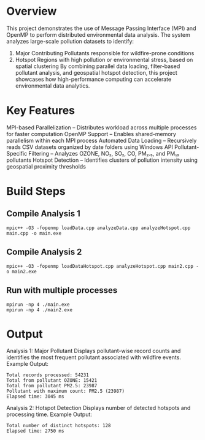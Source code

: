 # Overview

This project demonstrates the use of Message Passing Interface (MPI) and OpenMP to perform distributed environmental data analysis.
The system analyzes large-scale pollution datasets to identify:
1. Major Contributing Pollutants responsible for wildfire-prone conditions
2. Hotspot Regions with high pollution or environmental stress, based on spatial clustering
By combining parallel data loading, filter-based pollutant analysis, and geospatial hotspot detection, this project showcases how high-performance computing can accelerate environmental data analytics.

# Key Features

MPI-based Parallelization – Distributes workload across multiple processes for faster computation
OpenMP Support – Enables shared-memory parallelism within each MPI process
Automated Data Loading – Recursively reads CSV datasets organized by date folders using Windows API
Pollutant-Specific Filtering – Analyzes OZONE, NO₂, SO₂, CO, PM₂.₅, and PM₁₀ pollutants
Hotspot Detection – Identifies clusters of pollution intensity using geospatial proximity thresholds

# Build Steps

## Compile Analysis 1
```
mpic++ -O3 -fopenmp loadData.cpp analyzeData.cpp analyzeHotspot.cpp main.cpp -o main.exe
```

## Compile Analysis 2
```
mpic++ -O3 -fopenmp loadDataHotspot.cpp analyzeHotspot.cpp main2.cpp -o main2.exe
```

## Run with multiple processes
```
mpirun -np 4 ./main.exe
mpirun -np 4 ./main2.exe
```
# Output
Analysis 1: Major Pollutant
Displays pollutant-wise record counts and identifies the most frequent pollutant associated with wildfire events.
Example Output:
```
Total records processed: 54231
Total from pollutant OZONE: 15421
Total from pollutant PM2.5: 23987
Pollutant with maximum count: PM2.5 (23987)
Elapsed time: 3045 ms

```
Analysis 2: Hotspot Detection
Displays number of detected hotspots and processing time.
Example Output:
```
Total number of distinct hotspots: 128
Elapsed time: 2750 ms
```
